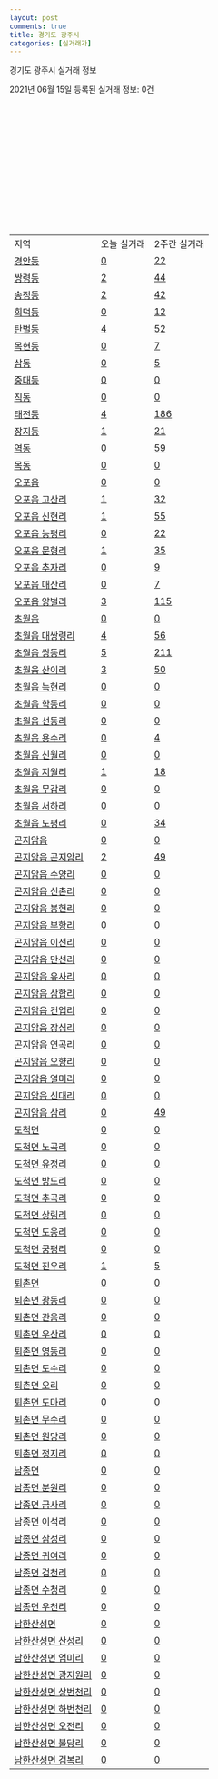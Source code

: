 ```yaml
---
layout: post
comments: true
title: 경기도 광주시
categories: [실거래가]
---
```


경기도 광주시 실거래 정보

2021년 06월 15일 등록된 실거래 정보: 0건

<script type="text/javascript">
  google.charts.load('current', {'packages':['corechart']});
  google.charts.setOnLoadCallback(drawChart);

  function drawChart() {
    var data = google.visualization.arrayToDataTable([['거래일', '매매', '전월세', '전매'], ['2021-02', 270, 163, 164], ['2021-03', 266, 160, 68], ['2021-04', 50, 45, 15]]);

    var chart = new google.visualization.LineChart(document.getElementById('columnchart_material'));
    chart.draw(data);
  }
</script>

<div id="columnchart_material" style="width: 400px; height: 200px;"></div>
<br>
<table class="sortable">
  <tr>
    <td>지역</td>
    <td>오늘 실거래</td>
    <td>2주간 실거래</td>
  </tr>

  
  <tr class="item">
    <td><a href="4161010100.html">경안동</a></td>
    <td><a href="4161010100.html">0</a></td>
    <td><a href="4161010100.html">22</a></td>
  </tr>
    

  <tr class="item">
    <td><a href="4161010200.html">쌍령동</a></td>
    <td><a href="4161010200.html">2</a></td>
    <td><a href="4161010200.html">44</a></td>
  </tr>
    

  <tr class="item">
    <td><a href="4161010300.html">송정동</a></td>
    <td><a href="4161010300.html">2</a></td>
    <td><a href="4161010300.html">42</a></td>
  </tr>
    

  <tr class="item">
    <td><a href="4161010400.html">회덕동</a></td>
    <td><a href="4161010400.html">0</a></td>
    <td><a href="4161010400.html">12</a></td>
  </tr>
    

  <tr class="item">
    <td><a href="4161010500.html">탄벌동</a></td>
    <td><a href="4161010500.html">4</a></td>
    <td><a href="4161010500.html">52</a></td>
  </tr>
    

  <tr class="item">
    <td><a href="4161010600.html">목현동</a></td>
    <td><a href="4161010600.html">0</a></td>
    <td><a href="4161010600.html">7</a></td>
  </tr>
    

  <tr class="item">
    <td><a href="4161010700.html">삼동</a></td>
    <td><a href="4161010700.html">0</a></td>
    <td><a href="4161010700.html">5</a></td>
  </tr>
    

  <tr class="item">
    <td><a href="4161010800.html">중대동</a></td>
    <td><a href="4161010800.html">0</a></td>
    <td><a href="4161010800.html">0</a></td>
  </tr>
    

  <tr class="item">
    <td><a href="4161010900.html">직동</a></td>
    <td><a href="4161010900.html">0</a></td>
    <td><a href="4161010900.html">0</a></td>
  </tr>
    

  <tr class="item">
    <td><a href="4161011000.html">태전동</a></td>
    <td><a href="4161011000.html">4</a></td>
    <td><a href="4161011000.html">186</a></td>
  </tr>
    

  <tr class="item">
    <td><a href="4161011100.html">장지동</a></td>
    <td><a href="4161011100.html">1</a></td>
    <td><a href="4161011100.html">21</a></td>
  </tr>
    

  <tr class="item">
    <td><a href="4161011200.html">역동</a></td>
    <td><a href="4161011200.html">0</a></td>
    <td><a href="4161011200.html">59</a></td>
  </tr>
    

  <tr class="item">
    <td><a href="4161011300.html">목동</a></td>
    <td><a href="4161011300.html">0</a></td>
    <td><a href="4161011300.html">0</a></td>
  </tr>
    

  <tr class="item">
    <td><a href="4161025000.html">오포읍</a></td>
    <td><a href="4161025000.html">0</a></td>
    <td><a href="4161025000.html">0</a></td>
  </tr>
    

  <tr class="item">
    <td><a href="4161025021.html">오포읍 고산리</a></td>
    <td><a href="4161025021.html">1</a></td>
    <td><a href="4161025021.html">32</a></td>
  </tr>
    

  <tr class="item">
    <td><a href="4161025022.html">오포읍 신현리</a></td>
    <td><a href="4161025022.html">1</a></td>
    <td><a href="4161025022.html">55</a></td>
  </tr>
    

  <tr class="item">
    <td><a href="4161025023.html">오포읍 능평리</a></td>
    <td><a href="4161025023.html">0</a></td>
    <td><a href="4161025023.html">22</a></td>
  </tr>
    

  <tr class="item">
    <td><a href="4161025024.html">오포읍 문형리</a></td>
    <td><a href="4161025024.html">1</a></td>
    <td><a href="4161025024.html">35</a></td>
  </tr>
    

  <tr class="item">
    <td><a href="4161025025.html">오포읍 추자리</a></td>
    <td><a href="4161025025.html">0</a></td>
    <td><a href="4161025025.html">9</a></td>
  </tr>
    

  <tr class="item">
    <td><a href="4161025026.html">오포읍 매산리</a></td>
    <td><a href="4161025026.html">0</a></td>
    <td><a href="4161025026.html">7</a></td>
  </tr>
    

  <tr class="item">
    <td><a href="4161025027.html">오포읍 양벌리</a></td>
    <td><a href="4161025027.html">3</a></td>
    <td><a href="4161025027.html">115</a></td>
  </tr>
    

  <tr class="item">
    <td><a href="4161025300.html">초월읍</a></td>
    <td><a href="4161025300.html">0</a></td>
    <td><a href="4161025300.html">0</a></td>
  </tr>
    

  <tr class="item">
    <td><a href="4161025321.html">초월읍 대쌍령리</a></td>
    <td><a href="4161025321.html">4</a></td>
    <td><a href="4161025321.html">56</a></td>
  </tr>
    

  <tr class="item">
    <td><a href="4161025322.html">초월읍 쌍동리</a></td>
    <td><a href="4161025322.html">5</a></td>
    <td><a href="4161025322.html">211</a></td>
  </tr>
    

  <tr class="item">
    <td><a href="4161025323.html">초월읍 산이리</a></td>
    <td><a href="4161025323.html">3</a></td>
    <td><a href="4161025323.html">50</a></td>
  </tr>
    

  <tr class="item">
    <td><a href="4161025324.html">초월읍 늑현리</a></td>
    <td><a href="4161025324.html">0</a></td>
    <td><a href="4161025324.html">0</a></td>
  </tr>
    

  <tr class="item">
    <td><a href="4161025325.html">초월읍 학동리</a></td>
    <td><a href="4161025325.html">0</a></td>
    <td><a href="4161025325.html">0</a></td>
  </tr>
    

  <tr class="item">
    <td><a href="4161025326.html">초월읍 선동리</a></td>
    <td><a href="4161025326.html">0</a></td>
    <td><a href="4161025326.html">0</a></td>
  </tr>
    

  <tr class="item">
    <td><a href="4161025327.html">초월읍 용수리</a></td>
    <td><a href="4161025327.html">0</a></td>
    <td><a href="4161025327.html">4</a></td>
  </tr>
    

  <tr class="item">
    <td><a href="4161025328.html">초월읍 신월리</a></td>
    <td><a href="4161025328.html">0</a></td>
    <td><a href="4161025328.html">0</a></td>
  </tr>
    

  <tr class="item">
    <td><a href="4161025329.html">초월읍 지월리</a></td>
    <td><a href="4161025329.html">1</a></td>
    <td><a href="4161025329.html">18</a></td>
  </tr>
    

  <tr class="item">
    <td><a href="4161025330.html">초월읍 무갑리</a></td>
    <td><a href="4161025330.html">0</a></td>
    <td><a href="4161025330.html">0</a></td>
  </tr>
    

  <tr class="item">
    <td><a href="4161025331.html">초월읍 서하리</a></td>
    <td><a href="4161025331.html">0</a></td>
    <td><a href="4161025331.html">0</a></td>
  </tr>
    

  <tr class="item">
    <td><a href="4161025332.html">초월읍 도평리</a></td>
    <td><a href="4161025332.html">0</a></td>
    <td><a href="4161025332.html">34</a></td>
  </tr>
    

  <tr class="item">
    <td><a href="4161025900.html">곤지암읍</a></td>
    <td><a href="4161025900.html">0</a></td>
    <td><a href="4161025900.html">0</a></td>
  </tr>
    

  <tr class="item">
    <td><a href="4161025921.html">곤지암읍 곤지암리</a></td>
    <td><a href="4161025921.html">2</a></td>
    <td><a href="4161025921.html">49</a></td>
  </tr>
    

  <tr class="item">
    <td><a href="4161025922.html">곤지암읍 수양리</a></td>
    <td><a href="4161025922.html">0</a></td>
    <td><a href="4161025922.html">0</a></td>
  </tr>
    

  <tr class="item">
    <td><a href="4161025923.html">곤지암읍 신촌리</a></td>
    <td><a href="4161025923.html">0</a></td>
    <td><a href="4161025923.html">0</a></td>
  </tr>
    

  <tr class="item">
    <td><a href="4161025924.html">곤지암읍 봉현리</a></td>
    <td><a href="4161025924.html">0</a></td>
    <td><a href="4161025924.html">0</a></td>
  </tr>
    

  <tr class="item">
    <td><a href="4161025925.html">곤지암읍 부항리</a></td>
    <td><a href="4161025925.html">0</a></td>
    <td><a href="4161025925.html">0</a></td>
  </tr>
    

  <tr class="item">
    <td><a href="4161025926.html">곤지암읍 이선리</a></td>
    <td><a href="4161025926.html">0</a></td>
    <td><a href="4161025926.html">0</a></td>
  </tr>
    

  <tr class="item">
    <td><a href="4161025927.html">곤지암읍 만선리</a></td>
    <td><a href="4161025927.html">0</a></td>
    <td><a href="4161025927.html">0</a></td>
  </tr>
    

  <tr class="item">
    <td><a href="4161025928.html">곤지암읍 유사리</a></td>
    <td><a href="4161025928.html">0</a></td>
    <td><a href="4161025928.html">0</a></td>
  </tr>
    

  <tr class="item">
    <td><a href="4161025929.html">곤지암읍 삼합리</a></td>
    <td><a href="4161025929.html">0</a></td>
    <td><a href="4161025929.html">0</a></td>
  </tr>
    

  <tr class="item">
    <td><a href="4161025930.html">곤지암읍 건업리</a></td>
    <td><a href="4161025930.html">0</a></td>
    <td><a href="4161025930.html">0</a></td>
  </tr>
    

  <tr class="item">
    <td><a href="4161025931.html">곤지암읍 장심리</a></td>
    <td><a href="4161025931.html">0</a></td>
    <td><a href="4161025931.html">0</a></td>
  </tr>
    

  <tr class="item">
    <td><a href="4161025932.html">곤지암읍 연곡리</a></td>
    <td><a href="4161025932.html">0</a></td>
    <td><a href="4161025932.html">0</a></td>
  </tr>
    

  <tr class="item">
    <td><a href="4161025933.html">곤지암읍 오향리</a></td>
    <td><a href="4161025933.html">0</a></td>
    <td><a href="4161025933.html">0</a></td>
  </tr>
    

  <tr class="item">
    <td><a href="4161025934.html">곤지암읍 열미리</a></td>
    <td><a href="4161025934.html">0</a></td>
    <td><a href="4161025934.html">0</a></td>
  </tr>
    

  <tr class="item">
    <td><a href="4161025935.html">곤지암읍 신대리</a></td>
    <td><a href="4161025935.html">0</a></td>
    <td><a href="4161025935.html">0</a></td>
  </tr>
    

  <tr class="item">
    <td><a href="4161025936.html">곤지암읍 삼리</a></td>
    <td><a href="4161025936.html">0</a></td>
    <td><a href="4161025936.html">49</a></td>
  </tr>
    

  <tr class="item">
    <td><a href="4161033000.html">도척면</a></td>
    <td><a href="4161033000.html">0</a></td>
    <td><a href="4161033000.html">0</a></td>
  </tr>
    

  <tr class="item">
    <td><a href="4161033021.html">도척면 노곡리</a></td>
    <td><a href="4161033021.html">0</a></td>
    <td><a href="4161033021.html">0</a></td>
  </tr>
    

  <tr class="item">
    <td><a href="4161033022.html">도척면 유정리</a></td>
    <td><a href="4161033022.html">0</a></td>
    <td><a href="4161033022.html">0</a></td>
  </tr>
    

  <tr class="item">
    <td><a href="4161033023.html">도척면 방도리</a></td>
    <td><a href="4161033023.html">0</a></td>
    <td><a href="4161033023.html">0</a></td>
  </tr>
    

  <tr class="item">
    <td><a href="4161033024.html">도척면 추곡리</a></td>
    <td><a href="4161033024.html">0</a></td>
    <td><a href="4161033024.html">0</a></td>
  </tr>
    

  <tr class="item">
    <td><a href="4161033025.html">도척면 상림리</a></td>
    <td><a href="4161033025.html">0</a></td>
    <td><a href="4161033025.html">0</a></td>
  </tr>
    

  <tr class="item">
    <td><a href="4161033026.html">도척면 도웅리</a></td>
    <td><a href="4161033026.html">0</a></td>
    <td><a href="4161033026.html">0</a></td>
  </tr>
    

  <tr class="item">
    <td><a href="4161033027.html">도척면 궁평리</a></td>
    <td><a href="4161033027.html">0</a></td>
    <td><a href="4161033027.html">0</a></td>
  </tr>
    

  <tr class="item">
    <td><a href="4161033028.html">도척면 진우리</a></td>
    <td><a href="4161033028.html">1</a></td>
    <td><a href="4161033028.html">5</a></td>
  </tr>
    

  <tr class="item">
    <td><a href="4161034000.html">퇴촌면</a></td>
    <td><a href="4161034000.html">0</a></td>
    <td><a href="4161034000.html">0</a></td>
  </tr>
    

  <tr class="item">
    <td><a href="4161034021.html">퇴촌면 광동리</a></td>
    <td><a href="4161034021.html">0</a></td>
    <td><a href="4161034021.html">0</a></td>
  </tr>
    

  <tr class="item">
    <td><a href="4161034022.html">퇴촌면 관음리</a></td>
    <td><a href="4161034022.html">0</a></td>
    <td><a href="4161034022.html">0</a></td>
  </tr>
    

  <tr class="item">
    <td><a href="4161034023.html">퇴촌면 우산리</a></td>
    <td><a href="4161034023.html">0</a></td>
    <td><a href="4161034023.html">0</a></td>
  </tr>
    

  <tr class="item">
    <td><a href="4161034024.html">퇴촌면 영동리</a></td>
    <td><a href="4161034024.html">0</a></td>
    <td><a href="4161034024.html">0</a></td>
  </tr>
    

  <tr class="item">
    <td><a href="4161034025.html">퇴촌면 도수리</a></td>
    <td><a href="4161034025.html">0</a></td>
    <td><a href="4161034025.html">0</a></td>
  </tr>
    

  <tr class="item">
    <td><a href="4161034026.html">퇴촌면 오리</a></td>
    <td><a href="4161034026.html">0</a></td>
    <td><a href="4161034026.html">0</a></td>
  </tr>
    

  <tr class="item">
    <td><a href="4161034027.html">퇴촌면 도마리</a></td>
    <td><a href="4161034027.html">0</a></td>
    <td><a href="4161034027.html">0</a></td>
  </tr>
    

  <tr class="item">
    <td><a href="4161034028.html">퇴촌면 무수리</a></td>
    <td><a href="4161034028.html">0</a></td>
    <td><a href="4161034028.html">0</a></td>
  </tr>
    

  <tr class="item">
    <td><a href="4161034029.html">퇴촌면 원당리</a></td>
    <td><a href="4161034029.html">0</a></td>
    <td><a href="4161034029.html">0</a></td>
  </tr>
    

  <tr class="item">
    <td><a href="4161034030.html">퇴촌면 정지리</a></td>
    <td><a href="4161034030.html">0</a></td>
    <td><a href="4161034030.html">0</a></td>
  </tr>
    

  <tr class="item">
    <td><a href="4161035000.html">남종면</a></td>
    <td><a href="4161035000.html">0</a></td>
    <td><a href="4161035000.html">0</a></td>
  </tr>
    

  <tr class="item">
    <td><a href="4161035021.html">남종면 분원리</a></td>
    <td><a href="4161035021.html">0</a></td>
    <td><a href="4161035021.html">0</a></td>
  </tr>
    

  <tr class="item">
    <td><a href="4161035022.html">남종면 금사리</a></td>
    <td><a href="4161035022.html">0</a></td>
    <td><a href="4161035022.html">0</a></td>
  </tr>
    

  <tr class="item">
    <td><a href="4161035023.html">남종면 이석리</a></td>
    <td><a href="4161035023.html">0</a></td>
    <td><a href="4161035023.html">0</a></td>
  </tr>
    

  <tr class="item">
    <td><a href="4161035024.html">남종면 삼성리</a></td>
    <td><a href="4161035024.html">0</a></td>
    <td><a href="4161035024.html">0</a></td>
  </tr>
    

  <tr class="item">
    <td><a href="4161035025.html">남종면 귀여리</a></td>
    <td><a href="4161035025.html">0</a></td>
    <td><a href="4161035025.html">0</a></td>
  </tr>
    

  <tr class="item">
    <td><a href="4161035026.html">남종면 검천리</a></td>
    <td><a href="4161035026.html">0</a></td>
    <td><a href="4161035026.html">0</a></td>
  </tr>
    

  <tr class="item">
    <td><a href="4161035027.html">남종면 수청리</a></td>
    <td><a href="4161035027.html">0</a></td>
    <td><a href="4161035027.html">0</a></td>
  </tr>
    

  <tr class="item">
    <td><a href="4161035028.html">남종면 우천리</a></td>
    <td><a href="4161035028.html">0</a></td>
    <td><a href="4161035028.html">0</a></td>
  </tr>
    

  <tr class="item">
    <td><a href="4161037000.html">남한산성면</a></td>
    <td><a href="4161037000.html">0</a></td>
    <td><a href="4161037000.html">0</a></td>
  </tr>
    

  <tr class="item">
    <td><a href="4161037021.html">남한산성면 산성리</a></td>
    <td><a href="4161037021.html">0</a></td>
    <td><a href="4161037021.html">0</a></td>
  </tr>
    

  <tr class="item">
    <td><a href="4161037022.html">남한산성면 엄미리</a></td>
    <td><a href="4161037022.html">0</a></td>
    <td><a href="4161037022.html">0</a></td>
  </tr>
    

  <tr class="item">
    <td><a href="4161037023.html">남한산성면 광지원리</a></td>
    <td><a href="4161037023.html">0</a></td>
    <td><a href="4161037023.html">0</a></td>
  </tr>
    

  <tr class="item">
    <td><a href="4161037024.html">남한산성면 상번천리</a></td>
    <td><a href="4161037024.html">0</a></td>
    <td><a href="4161037024.html">0</a></td>
  </tr>
    

  <tr class="item">
    <td><a href="4161037025.html">남한산성면 하번천리</a></td>
    <td><a href="4161037025.html">0</a></td>
    <td><a href="4161037025.html">0</a></td>
  </tr>
    

  <tr class="item">
    <td><a href="4161037026.html">남한산성면 오전리</a></td>
    <td><a href="4161037026.html">0</a></td>
    <td><a href="4161037026.html">0</a></td>
  </tr>
    

  <tr class="item">
    <td><a href="4161037027.html">남한산성면 불당리</a></td>
    <td><a href="4161037027.html">0</a></td>
    <td><a href="4161037027.html">0</a></td>
  </tr>
    

  <tr class="item">
    <td><a href="4161037028.html">남한산성면 검복리</a></td>
    <td><a href="4161037028.html">0</a></td>
    <td><a href="4161037028.html">0</a></td>
  </tr>
    


</table>
    